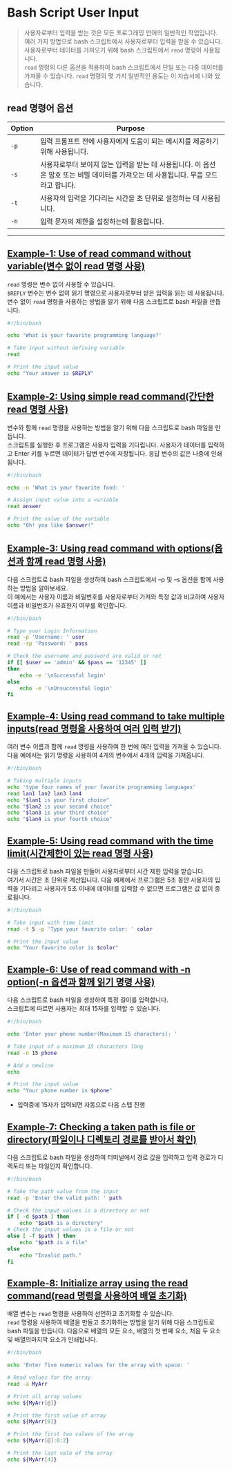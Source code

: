 # Bash Script User Input

> 사용자로부터 입력을 받는 것은 모든 프로그래밍 언어의 일반적인 작업입니다.<br/>
여러 가지 방법으로 bash 스크립트에서 사용자로부터 입력을 받을 수 있습니다. 사용자로부터 데이터를 가져오기 위해 bash 스크립트에서 `read` 명령이 사용됩니다.<br/>
`read` 명령의 다른 옵션을 적용하여 bash 스크립트에서 단일 또는 다중 데이터를 가져올 수 있습니다. `read` 명령의 몇 가지 일반적인 용도는 이 자습서에 나와 있습니다.

## read 명령어 옵션
Option | Purpose
--- | ---
`-p` | 입력 프롬프트 전에 사용자에게 도움이 되는 메시지를 제공하기 위해 사용됩니다.
`-s` | 사용자로부터 보이지 않는 입력을 받는 데 사용됩니다. 이 옵션은 암호 또는 비밀 데이터를 가져오는 데 사용됩니다. 무음 모드라고 합니다.
`-t` | 사용자의 입력을 기다리는 시간을 초 단위로 설정하는 데 사용됩니다.
`-n` | 입력 문자의 제한을 설정하는데 활용합니다.

---

## [Example-1: Use of read command without variable(변수 없이 read 명령 사용)](./input1.sh)
`read` 명령은 변수 없이 사용할 수 있습니다. <br/>
`$REPLY` 변수는 변수 없이 읽기 명령으로 사용자로부터 받은 입력을 읽는 데 사용됩니다.<br/>
변수 없이 `read` 명령을 사용하는 방법을 알기 위해 다음 스크립트로 bash 파일을 만듭니다.

```sh
#!/bin/bash

echo 'What is your favorite programming language?'

# Take input without defining variable
read

# Print the input value
echo "Your answer is $REPLY"
```

## [Example-2: Using simple read command(간단한 read 명령 사용)](./input2.sh)
변수와 함께 `read` 명령을 사용하는 방법을 알기 위해 다음 스크립트로 bash 파일을 만듭니다.<br/>
스크립트를 실행한 후 프로그램은 사용자 입력을 기다립니다. 사용자가 데이터를 입력하고 Enter 키를 누르면 데이터가 답변 변수에 저장됩니다. 응답 변수의 값은 나중에 인쇄됩니다.

```sh
#!/bin/bash

echo -n 'What is your favorite food: '

# Assign input value into a variable
read answer

# Print the value of the variable
echo "Oh! you like $answer!"
```

## [Example-3: Using read command with options(옵션과 함께 read 명령 사용)](./input3.sh)
다음 스크립트로 bash 파일을 생성하여 bash 스크립트에서 –p 및 –s 옵션을 함께 사용하는 방법을 알아보세요.<br/>
이 예에서는 사용자 이름과 비밀번호를 사용자로부터 가져와 특정 값과 비교하여 사용자 이름과 비밀번호가 유효한지 여부를 확인합니다.

```sh
#!/bin/bash

# Type your Login Information
read -p 'Username: ' user
read -sp 'Password: ' pass

# Check the username and password are valid or not
if [[ $user == 'admin' && $pass == '12345' ]]
then
    echo -e '\nSuccessful login'
else
    echo -e '\nUnsuccessful login'
fi
```

## [Example-4: Using read command to take multiple inputs(read 명령을 사용하여 여러 입력 받기)](./input4.sh)
여러 변수 이름과 함께 `read` 명령을 사용하여 한 번에 여러 입력을 가져올 수 있습니다.<br/>
다음 예에서는 읽기 명령을 사용하여 4개의 변수에서 4개의 입력을 가져옵니다.

```sh
#!/bin/bash

# Taking multiple inputs
echo 'type four names of your favorite programming languages'
read lan1 lan2 lan3 lan4
echo "$lan1 is your first choice"
echo "$lan2 is your second choice"
echo "$lan3 is your third choice"
echo "$lan4 is your fourth choice"
```

## [Example-5: Using read command with the time limit(시간제한이 있는 read 명령 사용)](./input5.sh)
다음 스크립트로 bash 파일을 만들어 사용자로부터 시간 제한 입력을 받습니다.<br/>
여기서 시간은 초 단위로 계산됩니다. 다음 예제에서 프로그램은 5초 동안 사용자의 입력을 기다리고 사용자가 5초 이내에 데이터를 입력할 수 없으면 프로그램은 값 없이 종료됩니다.

```sh
#!/bin/bash

# Take input with time limit
read -t 5 -p 'Type your favorite color: ' color

# Print the input value
echo "Your favorite color is $color"
```

## [Example-6: Use of read command with -n option(-n 옵션과 함께 읽기 명령 사용)](./input6.sh)
다음 스크립트로 bash 파일을 생성하여 특정 길이를 입력합니다.<br/>
스크립트에 따르면 사용자는 최대 15자를 입력할 수 있습니다.

```sh
#!/bin/bash

echo 'Enter your phone number(Maximum 15 characters): '

# Take input of a maximum 15 characters long
read -n 15 phone

# Add a newline
echo

# Print the input value
echo "Your phone number is $phone"
```

- 입력중에 15자가 입력되면 자동으로 다음 스텝 진행

## [Example-7: Checking a taken path is file or directory(파일이나 디렉토리 경로를 받아서 확인)](./input7.sh)
다음 스크립트로 bash 파일을 생성하여 터미널에서 경로 값을 입력하고 입력 경로가 디렉토리 또는 파일인지 확인합니다.

```sh
#!/bin/bash

# Take the path value from the input
read -p 'Enter the valid path: ' path

# Check the input values is a directory or not
if [ -d $path ] then
    echo "$path is a directory"
# Check the input values is a file or not
else [ -f $path ] then
    echo "$path is a file"
else
    echo "Invalid path."
fi
```

## [Example-8: Initialize array using the read command(read 명령을 사용하여 배열 초기화)](./input8.sh)
배열 변수는 `read` 명령을 사용하여 선언하고 초기화할 수 있습니다.<br/> 
`read` 명령을 사용하여 배열을 만들고 초기화하는 방법을 알기 위해 다음 스크립트로 bash 파일을 만듭니다. 다음으로 배열의 모든 요소, 배열의 첫 번째 요소, 처음 두 요소 및 배열의 ​​마지막 요소가 인쇄됩니다.

```sh
#!/bin/bash

echo 'Enter five numeric values for the array with space: '

# Read values for the array
read -a MyArr

# Print all array values
echo ${MyArr[@]}

# Print the first value of array
echo ${MyArr[0]}

# Print the first two values of the array
echo ${MyArr[@]:0:2}

# Print the last vale of the array
echo ${MyArr[4]}
```


